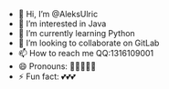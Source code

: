 - 👋 Hi, I’m @AleksUlric
- 👀 I’m interested in Java
- 🌱 I’m currently learning Python
- 💞️ I’m looking to collaborate on GitLab
- 📫 How to reach me QQ:1316109001
- 😄 Pronouns: 🤞🤞🤞🤞🤞
- ⚡ Fun fact: 💕💕💕

<!---
AleksUlric/AleksUlric is a ✨ special ✨ repository because its `README.md` (this file) appears on your GitHub profile.
You can click the Preview link to take a look at your changes.
--->

